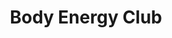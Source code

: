 ---
title: "Body Energy Club"
url: /vancouver/body-energy-club-granville-street/
shop: health food
---